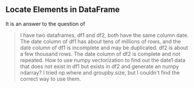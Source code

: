 ## Locate Elements in DataFrame

It is an answer to the question of

> I have two dataframes, df1 and df2, both have the same column date.
> The date column of df1 has about tens of millions of rows, and the date column of df1 is incomplete and may be duplicated. df2 is about a few thousand rows.
> The date column of df2 is complete and not repeated.
> How to use numpy vectorization to find out the date1 data that does not exist in df1 but exists in df2 and generate an numpy ndarray?
> I tried np.where and groupby.size, but I couldn't find the correct way to use them.
